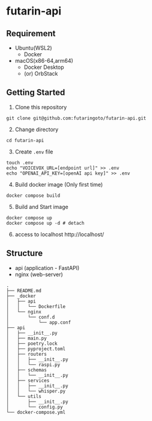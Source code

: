 # futarin-api

## Requirement
- Ubuntu(WSL2)
  - Docker
- macOS(x86-64,arm64)
  - Docker Desktop
  - (or) OrbStack

## Getting Started
1. Clone this repository
```
git clone git@github.com:futaringoto/futarin-api.git
```

2. Change directory
```
cd futarin-api
```

3. Create `.env` file
```
touch .env
echo "VOICEVOX_URL=[endpoint url]" >> .env
echo "OPENAI_API_KEY=[openAI api key]" >> .env
```

4. Build docker image (Only first time)
```
docker compose build
```

5. Build and Start image
```
docker compose up
docker compose up -d # detach
```
6. access to localhost
http://localhost/

## Structure
- api (application - FastAPI)
- nginx (web-server)
```
.
├── README.md
├── _docker
│   ├── api
│   │   └── Dockerfile
│   └── nginx
│       └── conf.d
│           └── app.conf
├── api
│   ├── __init__.py
│   ├── main.py
│   ├── poetry.lock
│   ├── pyproject.toml
│   ├── routers
│   │   ├── __init__.py
│   │   └── raspi.py
│   ├── schemas
│   │   └── __init__.py
│   ├── services
│   │   ├── __init__.py
│   │   └── whisper.py
│   └── utils
│       ├── __init__.py
│       └── config.py
└── docker-compose.yml
```
